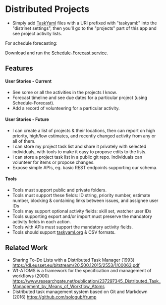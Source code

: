 
# Distributed Projects

- Simply add [TaskYaml](https://taskyaml.org) files with a URI prefixed with "taskyaml:" into the "distrinet settings", then you'll go to the "projects" part of this app and see project activity lists.

For schedule forecasting:

Download and run the [Schedule-Forecast service](https://github.com/trentlarson/Schedule-Forecast).


## Features

#### User Stories - Current

- See some or all the activities in the projects I know.
- Forecast timeline and see due dates for a particular project (using Schedule-Forecast).
- Add a record of volunteering for a particular activity.

#### User Stories - Future

- I can create a list of projects & their locations, then can report on high priority, high/low estimates, and recently changed activity from any or all of them.
- I can store my project task list and share it privately with selected individuals, with tools to make it easy to propose edits to the lists.
- I can store a project task list in a public git repo.  Individuals can volunteer for items or propose changes.
- Expose simple APIs, eg. basic REST endpoints supporting our schema.

#### Tools

- Tools must support public and private folders.
- Tools must support these fields: ID string, priority number, estimate number, blocking & containing links between issues, and assignee user IDs
- Tools may support optional activity fields: skill set, watcher user IDs
- Tools supporting export and/or import must preserve the mandatory activity fields in each action.
- Tools with APIs must support the mandatory activity fields.
- Tools should support [taskyaml.org](taskyaml.org) & CSV formats.


## Related Work

- Sharing To-Do Lists with a Distributed Task Manager (1993)
  https://dl.eusset.eu/bitstream/20.500.12015/2553/1/00063.pdf
- Wf-ATOMS is a framework for the specification and management of workflows (2000)
  https://www.researchgate.net/publication/237297345_Distributed_Task_Management_by_Means_of_Workflow_Atoms
- Distributed task management system based on Git and Markdown (2016)
  https://github.com/sologub/frump

